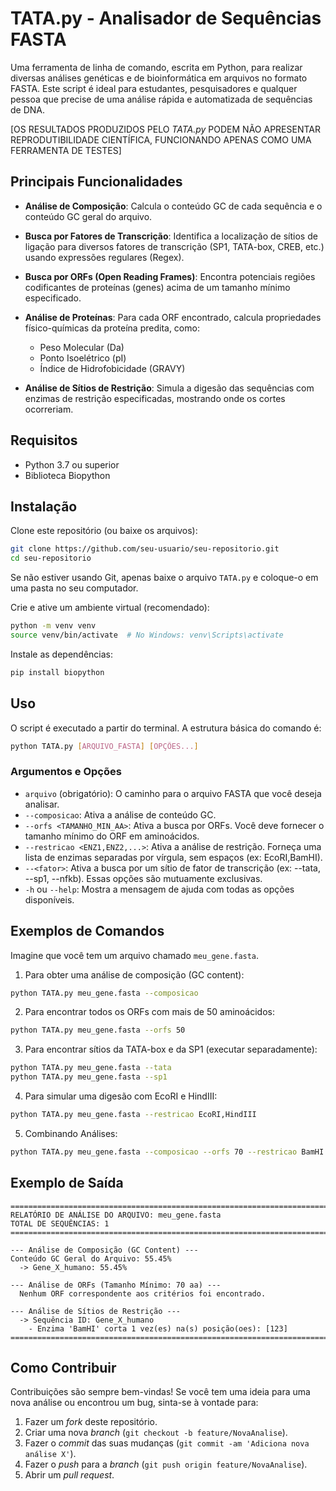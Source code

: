 # TATA.py - Analisador de Sequências FASTA

Uma ferramenta de linha de comando, escrita em Python, para realizar diversas análises genéticas e de bioinformática em arquivos no formato FASTA. Este script é ideal para estudantes, pesquisadores e qualquer pessoa que precise de uma análise rápida e automatizada de sequências de DNA.

[OS RESULTADOS PRODUZIDOS PELO *TATA.py* PODEM NÃO APRESENTAR REPRODUTIBILIDADE CIENTÍFICA, FUNCIONANDO APENAS COMO UMA FERRAMENTA DE TESTES]

## Principais Funcionalidades

* **Análise de Composição**: Calcula o conteúdo GC de cada sequência e o conteúdo GC geral do arquivo.

* **Busca por Fatores de Transcrição**: Identifica a localização de sítios de ligação para diversos fatores de transcrição (SP1, TATA-box, CREB, etc.) usando expressões regulares (Regex).

* **Busca por ORFs (Open Reading Frames)**: Encontra potenciais regiões codificantes de proteínas (genes) acima de um tamanho mínimo especificado.

* **Análise de Proteínas**: Para cada ORF encontrado, calcula propriedades físico-químicas da proteína predita, como:

  * Peso Molecular (Da)
  * Ponto Isoelétrico (pI)
  * Índice de Hidrofobicidade (GRAVY)

* **Análise de Sítios de Restrição**: Simula a digesão das sequências com enzimas de restrição especificadas, mostrando onde os cortes ocorreriam.

## Requisitos

* Python 3.7 ou superior
* Biblioteca Biopython

## Instalação

Clone este repositório (ou baixe os arquivos):

```bash
git clone https://github.com/seu-usuario/seu-repositorio.git
cd seu-repositorio
```

Se não estiver usando Git, apenas baixe o arquivo `TATA.py` e coloque-o em uma pasta no seu computador.

Crie e ative um ambiente virtual (recomendado):

```bash
python -m venv venv
source venv/bin/activate  # No Windows: venv\Scripts\activate
```

Instale as dependências:

```bash
pip install biopython
```

## Uso

O script é executado a partir do terminal. A estrutura básica do comando é:

```bash
python TATA.py [ARQUIVO_FASTA] [OPÇÕES...]
```

### Argumentos e Opções

* `arquivo` (obrigatório): O caminho para o arquivo FASTA que você deseja analisar.
* `--composicao`: Ativa a análise de conteúdo GC.
* `--orfs <TAMANHO_MIN_AA>`: Ativa a busca por ORFs. Você deve fornecer o tamanho mínimo do ORF em aminoácidos.
* `--restricao <ENZ1,ENZ2,...>`: Ativa a análise de restrição. Forneça uma lista de enzimas separadas por vírgula, sem espaços (ex: EcoRI,BamHI).
* `--<fator>`: Ativa a busca por um sítio de fator de transcrição (ex: --tata, --sp1, --nfkb). Essas opções são mutuamente exclusivas.
* `-h` ou `--help`: Mostra a mensagem de ajuda com todas as opções disponíveis.

## Exemplos de Comandos

Imagine que você tem um arquivo chamado `meu_gene.fasta`.

1. Para obter uma análise de composição (GC content):

```bash
python TATA.py meu_gene.fasta --composicao
```

2. Para encontrar todos os ORFs com mais de 50 aminoácidos:

```bash
python TATA.py meu_gene.fasta --orfs 50
```

3. Para encontrar sítios da TATA-box e da SP1 (executar separadamente):

```bash
python TATA.py meu_gene.fasta --tata
python TATA.py meu_gene.fasta --sp1
```

4. Para simular uma digesão com EcoRI e HindIII:

```bash
python TATA.py meu_gene.fasta --restricao EcoRI,HindIII
```

5. Combinando Análises:

```bash
python TATA.py meu_gene.fasta --composicao --orfs 70 --restricao BamHI
```

## Exemplo de Saída

```text
================================================================================
RELATÓRIO DE ANÁLISE DO ARQUIVO: meu_gene.fasta
TOTAL DE SEQUÊNCIAS: 1
================================================================================

--- Análise de Composição (GC Content) ---
Conteúdo GC Geral do Arquivo: 55.45%
  -> Gene_X_humano: 55.45%

--- Análise de ORFs (Tamanho Mínimo: 70 aa) ---
  Nenhum ORF correspondente aos critérios foi encontrado.

--- Análise de Sítios de Restrição ---
  -> Sequência ID: Gene_X_humano
    - Enzima 'BamHI' corta 1 vez(es) na(s) posição(oes): [123]
================================================================================
```

## Como Contribuir

Contribuições são sempre bem-vindas! Se você tem uma ideia para uma nova análise ou encontrou um bug, sinta-se à vontade para:

1. Fazer um *fork* deste repositório.
2. Criar uma nova *branch* (`git checkout -b feature/NovaAnalise`).
3. Fazer o *commit* das suas mudanças (`git commit -am 'Adiciona nova análise X'`).
4. Fazer o *push* para a *branch* (`git push origin feature/NovaAnalise`).
5. Abrir um *pull request*.
